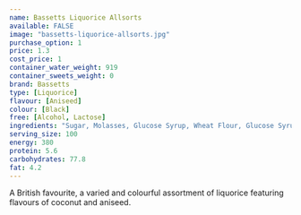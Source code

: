 ```yaml
---
name: Bassetts Liquorice Allsorts
available: FALSE
image: "bassetts-liquorice-allsorts.jpg"
purchase_option: 1
price: 1.3
cost_price: 1
container_water_weight: 919
container_sweets_weight: 0
brand: Bassetts
type: [Liquorice]
flavour: [Aniseed]
colour: [Black]
free: [Alcohol, Lactose]
ingredients: "Sugar, Molasses, Glucose Syrup, Wheat Flour, Glucose Syrup, Desiccated Coconut, Gelatine (Bovine), Starch, Caramel, Modified Starch, Fat Reduced Cocoa, Liquorice Extract, Natural Lemon Flavouring With Other Natural Flavourings, Natural (Aniseed, Orange) Flavourings, Natural Flavourings, Vegetable Oil, Vegetable Extract (Beetroot Juice) Caramel Sugar Syrup. Colours (Paprika Extract, Vegetable Carbon, Curcumin, Anthocyanins, Lutein), Glazing Agent (Caranuba Wax). Concentrated Black Currant Juice and Concentrated Vegetable Extract (Spirulina)."
serving_size: 100
energy: 380
protein: 5.6
carbohydrates: 77.8
fat: 4.2
---
```

A British favourite, a varied and colourful assortment of liquorice featuring flavours of coconut and aniseed.
